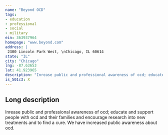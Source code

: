 ```yaml
---
name: "Beyond OCD"
tags:
- education
- professional
- social
- military
ein: 363937964
homepage: "www.beyond.com"
address: |
 2300 Lincoln Park West, \nChicago, IL 60614
state: "IL"
city: "Chicago"
lng: -87.63653
lat: 41.923965
description: "Inrease public and professional awareness of ocd; educate and support people with ocd and their families and encourage research into new treatments and to find a cure. "
is_501c3: X
---
```


## Long description

Inrease public and professional awareness of ocd; educate and support people with ocd and their families and encourage research into new treatments and to find a cure. We have increased public awareness about ocd. 
